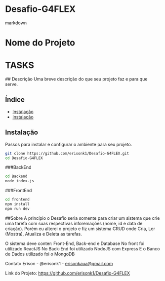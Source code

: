 # Desafio-G4FLEX

markdown
# Nome do Projeto
<h1>TASKS</h1>
## Descrição
Uma breve descrição do que seu projeto faz e para que serve.

## Índice
- [Instalação](#instalação)
- [Instalação](#sobre)


## Instalação
Passos para instalar e configurar o ambiente para seu projeto.

```bash
git clone https://github.com/erisonk1/Desafio-G4FLEX.git
cd Desafio-G4FLEX
```
###BackEnd
```bash
cd Backend
node index.js
```

###FrontEnd
```bash
cd frontend
npm install
npm run dev
```
##Sobre
A princípio o Desafio seria somente para criar um sistema que crie uma tarefa com suas respectivas inforemações (nome, id e data de criação).
Porém eu alterei o projeto e fiz um sistema CRUD onde Cria, Ler (Mostra), Atualiza e Deleta as tarefas.

O sistema deve conter: Front-End, Back-end e Database
No front foi utilizado ReactJS
No Back-End foi utilizado NodeJS com Express
E o Banco de Dados utilizado foi o MongoDB

Contato
Erison - @erisonk1 - erisonkaua@gmail.com

Link do Projeto: https://github.com/erisonk1/Desafio-G4FLEX
